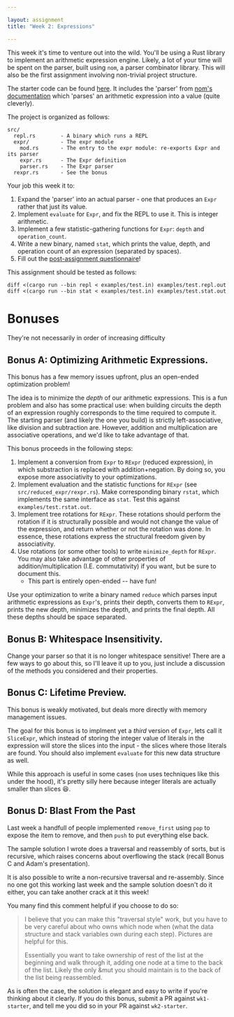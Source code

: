 ```yaml
---

layout: assignment
title: "Week 2: Expressions"

---
```


This week it's time to venture out into the wild. You'll be using a Rust
library to implement an arithmetic expression engine. Likely, a lot of your
time will be spent on the parser, built using `nom`, a parser combinator
library. This will also be the first assignment involving non-trivial project
structure.

The starter code can be found [here][wk2-github]. It includes the 'parser' from
[nom's documentation][nom] which 'parses' an arithmetic expression into a
value (quite cleverly). 

The project is organized as follows:

```
src/
  repl.rs        - A binary which runs a REPL
  expr/          - The expr module
    mod.rs       - The entry to the expr module: re-exports Expr and its parser
    expr.rs      - The Expr definition
    parser.rs    - The Expr parser
  rexpr.rs       - See the bonus
```

Your job this week it to:

   1. Expand the 'parser' into an actual parser - one that produces an `Expr`
      rather that just its value.
   1. Implement `evaluate` for `Expr`, and fix the REPL to use it. This is
      integer arithmetic.
   1. Implement a few statistic-gathering functions for `Expr`: `depth` and
      `operation_count`.
   1. Write a new binary, named `stat`, which prints the value, depth, and
      operation count of an expression (separated by spaces).
   1. Fill out the [post-assignment questionnaire][qq]!

This assignment should be tested as follows:

```
diff <(cargo run --bin repl < examples/test.in) examples/test.repl.out
diff <(cargo run --bin stat < examples/test.in) examples/test.stat.out
```

# Bonuses

They're not necessarily in order of increasing difficulty

## Bonus A: Optimizing Arithmetic Expressions.

This bonus has a few memory issues upfront, plus an open-ended optimization
problem!

The idea is to minimize the _depth_ of our arithmetic expressions. This is a
fun problem and also has some practical use: when building circuits the depth
of an expression roughly corresponds to the time required to compute it. The
starting parser (and likely the one you build) is strictly left-associative,
like division and subtraction are. However, addition and multiplication are
associative operations, and we'd like to take advantage of that.

This bonus proceeds in the following steps:

   1. Implement a conversion from `Expr` to `RExpr` (reduced expression), in
      which substraction is replaced with addition+negation. By doing so, you
      expose more associativity to your optimizations.
   2. Implement evaluation and the statistic functions for `RExpr` (see
      `src/reduced_expr/rexpr.rs`). Make corresponding binary `rstat`, which
      implements the same interface as `stat`. Test this against
      `examples/test.rstat.out`.
   3. Implement tree rotations for `RExpr`. These rotations should perform the
      rotation if it is structurally possible and would not change the value of
      the expression, and return whether or not the rotation was done. In
      essence, these rotations express the structural freedom given by
      associativity.
   4. Use rotations (or some other tools) to write `minimize_depth` for
      `RExpr`.  You may also take advantage of other properties of
      addition/multiplication (I.E. commutativity) if you want, but be sure to
      document this.
      * This part is entirely open-ended -- have fun!

Use your optimization to write a binary named `reduce` which parses input
arithmetic expressions as `Expr`'s, prints their depth, converts them to
`RExpr`, prints the new depth, minimizes the depth, and prints the final depth.
All these depths should be space separated.

## Bonus B: Whitespace Insensitivity.

Change your parser so that it is no longer whitespace sensitive! There are a
few ways to go about this, so I'll leave it up to you, just include a
discussion of the methods you considered and their properties.

## Bonus C: Lifetime Preview.

This bonus is weakly motivated, but deals more directly with memory management
issues.

The goal for this bonus is to implment yet a _third_ version of `Expr`, lets
call it `SliceExpr`, which instead of storing the integer value of literals in
the expression will store the slices into the input - the slices where those
literals are found. You should also implement `evaluate` for this new data
structure as well.

While this approach is useful in some cases (`nom` uses techniques like this
under the hood), it's pretty silly here because integer literals are actually
smaller than slices :laughing:.

## Bonus D: Blast From the Past

Last week a handfull of people implemented `remove_first` using `pop` to expose
the item to remove, and then `push` to put everything else back.

The sample solution I wrote does a traversal and reassembly of sorts, but is
recursive, which raises concerns about overflowing the stack (recall Bonus C and
Adam's presentation).

It is also possible to write a non-recursive traversal and re-assembly. Since no
one got this working last week and the sample solution doesn't do it either, you
can take another crack at it this week!

You many find this comment helpful if you choose to do so:

> I believe that you can make this "traversal style" work, but you have to be
> very careful about who owns which node when (what the data structure and stack
> variables own during each step). Pictures are helpful for this.
>
> Essentially you want to take ownership of rest of the list at the beginning and
> walk through it, adding one node at a time to the back of the list. Likely the
> only &mut you should maintain is to the back of the list being reassembled.

As is often the case, the solution is elegant and easy to write if you're
thinking about it clearly. If you do this bonus, submit a PR against
`wk1-starter`, and tell me you did so in your PR against `wk2-starter`.

[qq]: https://docs.google.com/forms/d/e/1FAIpQLScCi0u3luk45jpzwIi5aMOM750SJ7u5LOkt02-09Ol95tb5rQ/viewform
[wk2-github]: https://github.com/hmc-memsafe-2016f/wk2-starter
[nom]: http://rust.unhandledexpression.com/nom/
